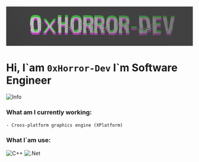 ![Header](https://github.com/0xHorror-Dev/0xHorror-Dev/blob/main/assets/Header.png)

# Hi, I\`am `0xHorror-Dev` I\`m Software Engineer

![Info](https://github-readme-stats.vercel.app/api?username=0xHorror-Dev&show_icons=true&theme=onedark)

### What am I currently working:
    - Cross-platform graphics engine (XPlatform)

### What I`am use:
![C++](https://img.shields.io/badge/-C++-090909?style=for-the-badge&logo=C%2b%2b&logoColor=6296CC)
![.Net](https://img.shields.io/badge/-Framework-090909?style=for-the-badge&logo=.net&logoColor=E5D3FF)